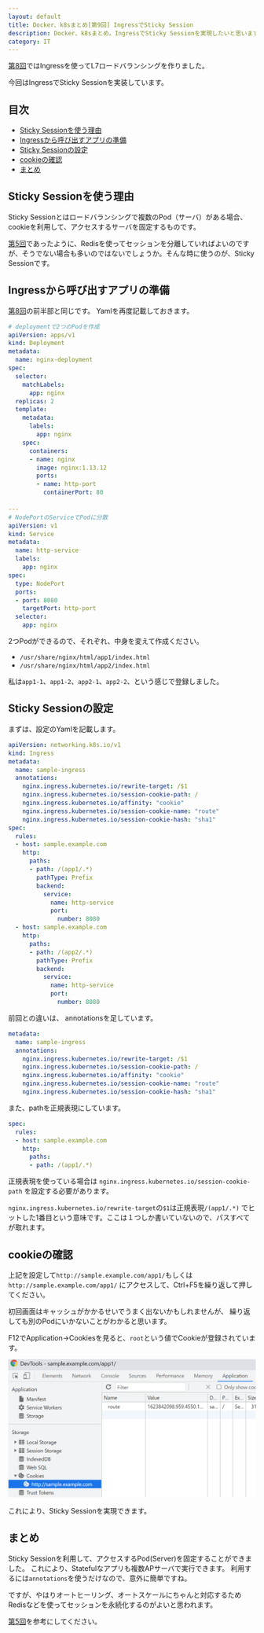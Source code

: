 ```yaml
---
layout: default
title: Docker、k8sまとめ[第9回] IngressでSticky Session
description: Docker、k8sまとめ。IngressでSticky Sessionを実現したいと思います。
category: IT
---
```


[第8回](/it/container/containerPart08.html)ではIngressを使ってL7ロードバランシングを作りました。

今回はIngressでSticky Sessionを実装しています。

## 目次

- [Sticky Sessionを使う理由](#anchor1)  
- [Ingressから呼び出すアプリの準備](#anchor2)
- [Sticky Sessionの設定](#anchor3)
- [cookieの確認](#anchor4) 
- [まとめ](#anchor5)

<a id="anchor1"></a>

## Sticky Sessionを使う理由

Sticky Sessionとはロードバランシングで複数のPod（サーバ）がある場合、  
cookieを利用して、アクセスするサーバを固定するものです。

[第5回](/it/container/containerPart05.html)であったように、Redisを使ってセッションを分離していればよいのですが、そうでない場合も多いのではないでしょうか。そんな時に使うのが、Sticky Sessionです。

<a id="anchor2"></a>

## Ingressから呼び出すアプリの準備

[第8回](/it/container/containerPart08.html)の前半部と同じです。
Yamlを再度記載しておきます。

```Yaml
# deploymentで2つのPodを作成
apiVersion: apps/v1
kind: Deployment
metadata:
  name: nginx-deployment
spec:
  selector:
    matchLabels:
      app: nginx
  replicas: 2
  template:
    metadata:
      labels:
        app: nginx
    spec:
      containers:
      - name: nginx
        image: nginx:1.13.12
        ports:
        - name: http-port
          containerPort: 80

---
# NodePortのServiceでPodに分散
apiVersion: v1
kind: Service
metadata:
  name: http-service
  labels:
    app: nginx
spec:
  type: NodePort
  ports:
  - port: 8080
    targetPort: http-port
  selector:
    app: nginx
```

2つPodができるので、それぞれ、中身を変えて作成ください。
- `/usr/share/nginx/html/app1/index.html`
- `/usr/share/nginx/html/app2/index.html`

私は`app1-1`、`app1-2`、`app2-1`、`app2-2`、という感じで登録しました。


<a id="anchor3"></a>

## Sticky Sessionの設定

まずは、設定のYamlを記載します。

```Yaml
apiVersion: networking.k8s.io/v1
kind: Ingress
metadata:
  name: sample-ingress
  annotations:
    nginx.ingress.kubernetes.io/rewrite-target: /$1
    nginx.ingress.kubernetes.io/session-cookie-path: /
    nginx.ingress.kubernetes.io/affinity: "cookie"
    nginx.ingress.kubernetes.io/session-cookie-name: "route"
    nginx.ingress.kubernetes.io/session-cookie-hash: "sha1"
spec:
  rules:
  - host: sample.example.com
    http:
      paths:
      - path: /(app1/.*)
        pathType: Prefix
        backend:
          service:
            name: http-service
            port:
              number: 8080
  - host: sample.example.com
    http:
      paths:
      - path: /(app2/.*)
        pathType: Prefix
        backend:
          service:
            name: http-service
            port:
              number: 8080
```

前回との違いは、
annotationsを足しています。
```Yaml
metadata:
  name: sample-ingress
  annotations:
    nginx.ingress.kubernetes.io/rewrite-target: /$1
    nginx.ingress.kubernetes.io/session-cookie-path: /
    nginx.ingress.kubernetes.io/affinity: "cookie"
    nginx.ingress.kubernetes.io/session-cookie-name: "route"
    nginx.ingress.kubernetes.io/session-cookie-hash: "sha1"
```

また、pathを正規表現にしています。
```Yaml
spec:
  rules:
  - host: sample.example.com
    http:
      paths:
      - path: /(app1/.*)
```

正規表現を使っている場合は
`nginx.ingress.kubernetes.io/session-cookie-path`
を設定する必要があります。

`nginx.ingress.kubernetes.io/rewrite-target`の`$1`は正規表現`/(app1/.*)`
でヒットした1番目という意味です。ここは１つしか書いていないので、パスすべてが取れます。

<a id="anchor4"></a>

## cookieの確認

上記を設定して`http://sample.example.com/app1/`もしくは`http://sample.example.com/app1/`
にアクセスして、Ctrl+F5を繰り返して押してください。

初回画面はキャッシュがかかるせいでうまく出ないかもしれませんが、
繰り返しても別のPodにいかないことがわかると思います。

F12でApplication→Cookiesを見ると、`root`という値でCookieが登録されています。

![Cookie確認](/images/it/container/confirmCookie.png)

これにより、Sticky Sessionを実現できます。

<a id="anchor5"></a>

## まとめ

Sticky Sessionを利用して、アクセスするPod(Server)を固定することができました。
これにより、Statefulなアプリも複数APサーバで実行できます。
利用するには`annotations`を使うだけなので、意外に簡単ですね。

ですが、やはりオートヒーリング、オートスケールにちゃんと対応するため
Redisなどを使ってセッションを永続化するのがよいと思われます。

[第5回](/it/container/containerPart05.html)を参考にしてください。